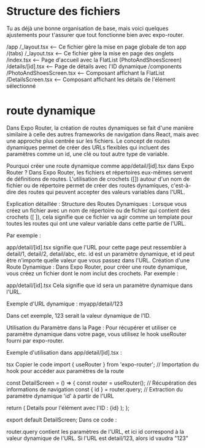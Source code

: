 #  Structure des fichiers
Tu as déjà une bonne organisation de base, mais voici quelques ajustements pour t'assurer que tout fonctionne bien avec expo-router.

/app
  /_layout.tsx                <-- Ce fichier gère la mise en page globale de ton app
  /(tabs)
    /_layout.tsx              <-- Ce fichier gère la mise en page des onglets
    /index.tsx                <-- Page d'accueil avec la FlatList (PhotoAndShoesScreen)
    /details/[id].tsx         <-- Page de détails avec l'ID dynamique
/components
  /PhotoAndShoesScreen.tsx    <-- Composant affichant la FlatList
  /DetailsScreen.tsx          <-- Composant affichant les détails de l'élément sélectionné


# route dynamique

Dans Expo Router, la création de routes dynamiques se fait d'une manière similaire à celle des autres
 frameworks de navigation dans React, mais avec une approche plus centrée sur les fichiers. Le concept
  de routes dynamiques permet de créer des URLs flexibles qui incluent des paramètres comme un id, 
  une clé ou tout autre type de variable.

Pourquoi créer une route dynamique comme app/detail/[id].tsx dans Expo Router ?
Dans Expo Router, les fichiers et répertoires eux-mêmes servent de définitions de routes. 
L'utilisation de crochets ([]) autour d'un nom de fichier ou de répertoire permet de créer
 des routes dynamiques, c'est-à-dire des routes qui peuvent accepter des valeurs variables dans l'URL.

Explication détaillée :
Structure des Routes Dynamiques : Lorsque vous créez un fichier avec un nom de répertoire ou de 
fichier qui contient des crochets ([ ]), cela signifie que ce fichier va agir comme un template pour 
toutes les routes qui ont une valeur variable dans cette partie de l'URL.

Par exemple :

app/detail/[id].tsx signifie que l'URL pour cette page peut ressembler à detail/1, detail/2, 
detail/abc, etc.
id est un paramètre dynamique, et id peut être n'importe quelle valeur que vous passez dans l'URL.
Création d'une Route Dynamique : Dans Expo Router, pour créer une route dynamique, vous créez un
 fichier dont le nom inclut des crochets. Par exemple :

app/detail/[id].tsx
Cela signifie que id sera un paramètre dynamique dans l'URL.

Exemple d'URL dynamique : myapp/detail/123

Dans cet exemple, 123 serait la valeur dynamique de l'ID.

Utilisation du Paramètre dans la Page : Pour récupérer et utiliser ce paramètre dynamique dans votre
 page, vous utilisez le hook useRouter fourni par expo-router.

Exemple d'utilisation dans app/detail/[id].tsx :

tsx
Copier le code
import { useRouter } from 'expo-router';  // Importation du hook pour accéder aux paramètres de 
la route

const DetailScreen = () => {
  const router = useRouter();  // Récupération des informations de navigation
  const { id } = router.query;  // Extraction du paramètre dynamique 'id' à partir de l'URL

  return (
    <View>
      <Text>Details pour l'élément avec l'ID : {id}</Text>
    </View>
  );
};

export default DetailScreen;
Dans ce code :

router.query contient les paramètres de l'URL, et ici id correspond à la valeur dynamique de l'URL. Si l'URL est detail/123, alors id vaudra "123"